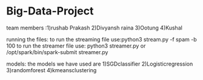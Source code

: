 # Big-Data-Project
team members :1)rushab Prakash 2)Divyansh raina 3)Ootung 4)Kushal

running the files:
to run the streaming file use:python3 stream.py -f spam -b 100
to run the streamer file use: python3 streamer.py or /opt/spark/bin/spark-submit streamer.py

models:
the models we have used are 
1)SGDclassifier
2)Logisticregression 
3)randomforest 
4)kmeansclustering
